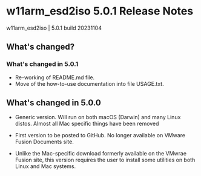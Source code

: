 # w11arm_esd2iso 5.0.1 Release Notes

w11arm_esd2iso | 5.0.1 build 20231104

## What's changed?

### What's changed in 5.0.1

* Re-working of README.md file. 
* Move of the how-to-use documentation into file USAGE.txt.

## What's changed in 5.0.0

* Generic version. Will run on both macOS (Darwin) and many Linux distos. Almost all Mac specific
things have been removed
	
* First version to be posted to GitHub. No longer available on VMware Fusion Documents site.

* Unlike the Mac-specific download formerly available on the VMwrae Fusion site, this version
requires the user to install some utilities on both Linux and Mac systems. 
